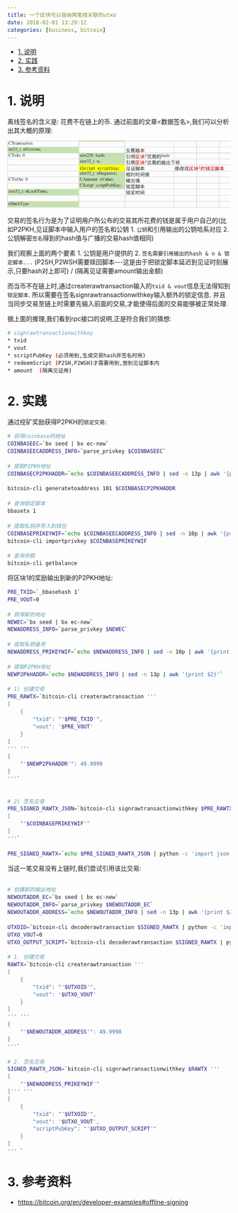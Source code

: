 ```yaml
---
title: 一个区块可以容纳两笔相关联的utxo
date: 2018-02-01 13:29:12
categories: [business, bitcoin]
---
```


<!-- TOC -->

- [1. 说明](#1-说明)
- [2. 实践](#2-实践)
- [3. 参考资料](#3-参考资料)

<!-- /TOC -->

<a id="markdown-1-说明" name="1-说明"></a>
# 1. 说明

离线签名的含义是: 花费不在链上的币. 通过前面的文章<数据签名>,我们可以分析出其大概的原理:

![](./pic/sign1.png)

交易的签名行为是为了证明用户所公布的交易其所花费的钱是属于用户自己的(比如P2PKH,见证脚本中输入用户的签名和公钥 1. `公钥`和引用输出的公钥哈系对应 2. 公钥解密`签名`得到的hash值与广播的交易hash值相同) 

我们观察上面的两个要素 1. 公钥是用户提供的 2. `签名需要引用输出的hash & n & 锁定脚本...` (P2SH,P2WSH需要赎回脚本---这是由于把锁定脚本延迟到见证时刻展示,只要hash对上即可) / (隔离见证需要amount输出金额)

而当币不在链上时,通过createrawtransaction输入的`txid & vout`信息无法得知到`锁定脚本`. 所以需要在签名signrawtransactionwithkey输入额外的锁定信息. 并且当同步交易至链上时需要先输入前面的交易,才能使得后面的交易能够被正常处理.

据上面的推理,我们看到rpc接口的说明,正是符合我们的猜想:
```bash
# signrawtransactionwithkey
* txid
* vout
* scriptPubKey (必须用到,生成交易hash并签名时用)
* redeemScript (P2SH,P2WSH)才需要用到,放到见证脚本内
* amount  (隔离见证用)
```

<a id="markdown-2-实践" name="2-实践"></a>
# 2. 实践

通过挖矿奖励获得P2PKH的`锁定交易`:

```bash
# 获得coinbase的地址
COINBASEEC=`bx seed | bx ec-new`
COINBASEECADDRESS_INFO=`parse_privkey $COINBASEEC`

# 提取P2PKH地址
COINBASECP2PKHADDR=`echo $COINBASEECADDRESS_INFO | sed -n 13p | awk '{print $2}'`

bitcoin-cli generatetoaddress 101 $COINBASECP2PKHADDR

# 查询锁定脚本
bbasetx 1

# 提取私钥并导入到钱包
COINBASEPRIKEYWIF=`echo $COINBASEECADDRESS_INFO | sed -n 10p | awk '{print $2}'`
bitcoin-cli importprivkey $COINBASEPRIKEYWIF

# 查询余额
bitcoin-cli getbalance
```

将区块1的奖励输出到新的P2PKH地址:

```bash
PRE_TXID=`_bbasehash 1`
PRE_VOUT=0

# 获得新的地址
NEWEC=`bx seed | bx ec-new`
NEWADDRESS_INFO=`parse_privkey $NEWEC`

# 提取私钥备用
NEWADDRESS_PRIKEYWIF=`echo $NEWADDRESS_INFO | sed -n 10p | awk '{print $2}'`

# 提取P2PKH地址
NEWP2PkHADDR=`echo $NEWADDRESS_INFO | sed -n 13p | awk '{print $2}'`

# 1) 创建交易
PRE_RAWTX=`bitcoin-cli createrawtransaction '''
[
    {
        "txid": "'$PRE_TXID'",
        "vout": '$PRE_VOUT'
    }
]
''' '''
{
    "'$NEWP2PkHADDR'": 49.9999
}
'''`


# 2) 签名交易
PRE_SIGNED_RAWTX_JSON=`bitcoin-cli signrawtransactionwithkey $PRE_RAWTX '''
[
    "'$COINBASEPRIKEYWIF'"
]
'''`

PRE_SIGNED_RAWTX=`echo $PRE_SIGNED_RAWTX_JSON | python -c 'import json,sys;obj=json.load(sys.stdin);print(obj["hex"])'`
```

当这一笔交易没有上链时,我们尝试引用该比交易:

```bash

# 创建新的输出地址
NEWOUTADDR_EC=`bx seed | bx ec-new`
NEWOUTADDR_INFO=`parse_privkey $NEWOUTADDR_EC`
NEWOUTADDR_ADDRESS=`echo $NEWOUTADDR_INFO | sed -n 13p | awk '{print $2}'`

UTXOID=`bitcoin-cli decoderawtransaction $SIGNED_RAWTX | python -c 'import json,sys;obj=json.load(sys.stdin);print(obj["txid"])'`
UTXO_VOUT=0
UTXO_OUTPUT_SCRIPT=`bitcoin-cli decoderawtransaction $SIGNED_RAWTX | python -c 'import json,sys;obj=json.load(sys.stdin);print(obj["vout"][0]["scriptPubKey"]["hex"])'`

# 1. 创建交易
RAWTX=`bitcoin-cli createrawtransaction '''
[
    {
        "txid": "'$UTXOID'",
        "vout": '$UTXO_VOUT'
    }
]
''' '''
{
    "'$NEWOUTADDR_ADDRESS'": 49.9998
}
'''`

# 2. 签名交易
SIGNED_RAWTX_JSON=`bitcoin-cli signrawtransactionwithkey $RAWTX '''
[
    "'$NEWADDRESS_PRIKEYWIF'"
]''' '''
[
    {
        "txid": "'$UTXOID'",
        "vout": '$UTXO_VOUT',
        "scriptPubKey": "'$UTXO_OUTPUT_SCRIPT'"
    }
]
''' `
```


<a id="markdown-3-参考资料" name="3-参考资料"></a>
# 3. 参考资料

* https://bitcoin.org/en/developer-examples#offline-signing
